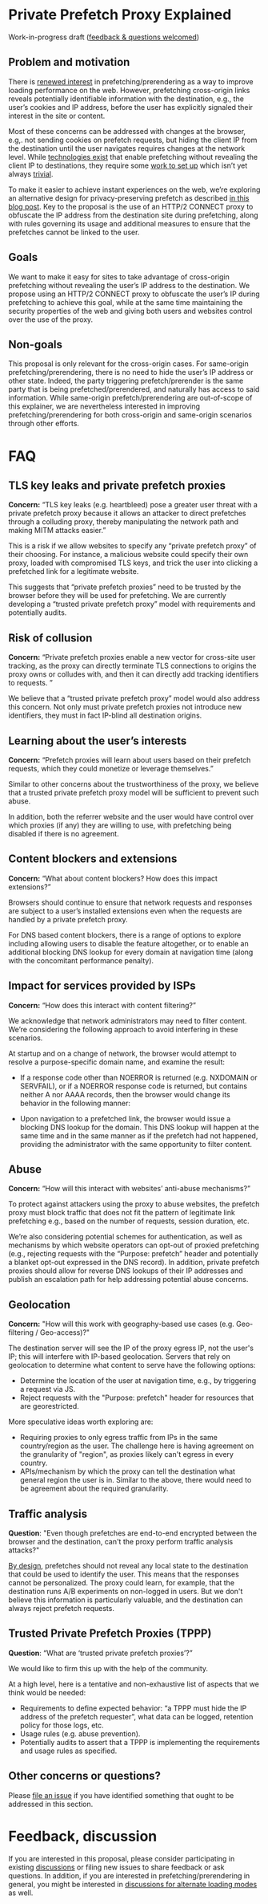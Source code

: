# Private Prefetch Proxy Explained

Work-in-progress draft ([feedback & questions welcomed](https://github.com/buettner/private-prefetch-proxy/issues))

## Problem and motivation
There is [renewed interest](https://github.com/jeremyroman/alternate-loading-modes) in prefetching/prerendering as a way to improve loading performance on the web. However, prefetching cross-origin links reveals potentially identifiable information with the destination, e.g., the user’s cookies and IP address, before the user has explicitly signaled their interest in the site or content. 

Most of these concerns can be addressed with changes at the browser, e.g,. not sending cookies on prefetch requests, but hiding the client IP from the destination until the user navigates requires changes at the network level. While [technologies exist](https://developers.google.com/web/updates/2018/11/signed-exchanges) that enable prefetching without revealing the client IP to destinations, they require some [work to set up](https://developers.google.com/web/updates/2018/11/signed-exchanges#trying_out_signed_exchanges) which isn’t yet always [trivial](https://blog.amp.dev/2019/06/17/introducing-cloudflare-amp-real-url/).

To make it easier to achieve instant experiences on the web, we’re exploring an alternative design for privacy-preserving prefetch as described [in this blog post](https://blog.chromium.org/2020/12/continuing-our-journey-to-bring-instant.html). Key to the proposal is the use of an HTTP/2 CONNECT proxy to obfuscate the IP address from the destination site during prefetching, along with rules governing its usage and additional measures to ensure that the prefetches cannot be linked to the user.


## Goals
We want to make it easy for sites to take advantage of cross-origin prefetching without revealing the user’s IP address to the destination. We propose using an HTTP/2 CONNECT proxy to obfuscate the user’s IP during prefetching to achieve this goal, while at the same time maintaining the security properties of the web and giving both users and websites control over the use of the proxy.

## Non-goals
This proposal is only relevant for the cross-origin cases. For same-origin prefetching/prerendering, there is no need to hide the user’s IP address or other state. Indeed, the party triggering prefetch/prerender is the same party that is being prefetched/prerendered, and naturally has access to said information. While same-origin prefetch/prerendering are out-of-scope of this explainer, we are nevertheless interested in improving prefetching/prerendering for both cross-origin and same-origin scenarios through other efforts.

# FAQ
## TLS key leaks and private prefetch proxies

**Concern:** “TLS key leaks (e.g. heartbleed) pose a greater user threat with a private prefetch proxy because it allows an attacker to direct prefetches through a colluding proxy, thereby manipulating the network path and making MITM attacks easier.”

This is a risk if we allow websites to specify any “private prefetch proxy” of their choosing. For instance, a malicious website could specify their own proxy, loaded with compromised TLS keys, and trick the user into clicking a prefetched link for a legitimate website.

This suggests that “private prefetch proxies” need to be trusted by the browser before they will be used for prefetching. We are currently developing a “trusted private prefetch proxy” model with requirements and potentially audits.

## Risk of collusion
**Concern:** “Private prefetch proxies enable a new vector for cross-site user tracking, as the proxy can directly terminate TLS connections to origins the proxy owns or colludes with, and then it can directly add tracking identifiers to requests. ”

We believe that a “trusted private prefetch proxy” model would also address this concern. Not only must private prefetch proxies not introduce new  identifiers, they must in fact IP-blind all destination origins. 

## Learning about the user’s interests
**Concern:** “Prefetch proxies will learn about users based on their prefetch requests, which they could monetize  or leverage themselves.”

Similar to other concerns about the trustworthiness of the proxy, we believe that a trusted private prefetch proxy model will be sufficient to prevent such abuse.

In addition, both the referrer website and the user would have control over which proxies (if any) they are willing to use,  with prefetching being disabled if there is no agreement.

## Content blockers and extensions

**Concern:** “What about content blockers? How does this impact extensions?”

Browsers should continue to ensure that network requests and responses are subject to a user’s installed extensions even when the requests are handled by a private prefetch proxy.

For DNS based content blockers, there is a range of options to explore including allowing users to disable the feature altogether, or to enable an additional blocking DNS lookup for every domain at navigation time (along with the concomitant performance penalty).

## Impact for services provided by ISPs
**Concern:** “How does this interact with content filtering?”

We acknowledge that network administrators may need to filter content. We’re considering the following approach to avoid interfering in these scenarios. 

At startup and on a change of network, the browser would attempt to resolve a purpose-specific domain name, and examine the result:

 - If a response code other than NOERROR is returned (e.g. NXDOMAIN or SERVFAIL), or if a NOERROR response code is returned, but contains neither A nor AAAA records, then the browser would change its behavior in the following manner:

  - Upon navigation to a prefetched link, the browser would issue a blocking DNS lookup for the domain. This DNS lookup will happen at the same time and in the same manner as if the prefetch had not happened, providing the administrator with the same opportunity to filter content. 

## Abuse
**Concern:** “How will this interact with websites’ anti-abuse mechanisms?”

To protect against attackers using the proxy to abuse websites, the prefetch proxy must block traffic that does not fit the pattern of legitimate link prefetching e.g., based on the number of requests, session duration, etc.

We’re also considering potential schemes for authentication, as well as mechanisms by which website operators can opt-out of proxied prefetching (e.g., rejecting requests with the “Purpose: prefetch” header and potentially a blanket opt-out expressed in the DNS record). In addition, private prefetch proxies should allow for reverse DNS lookups of their IP addresses and publish an escalation path for help addressing potential abuse concerns. 

## Geolocation
**Concern:** "How will this work with geography-based use cases (e.g. Geo-filtering / Geo-access)?"

The destination server will see the IP of the proxy egress IP, not the user's IP; this will interfere with IP-based geolocation. 
Servers that rely on geolocation to determine what content to serve have the following options:
* Determine the location of the user at navigation time, e.g., by triggering a request via JS.
* Reject requests with the "Purpose: prefetch" header for resources that are georestricted.

More speculative ideas worth exploring are:
* Requiring proxies to only egress traffic from IPs in the same country/region as the user. The challenge here is having agreement on the granularity of "region", as proxies likely can't egress in every country.
* APIs/mechanism by which the proxy can tell the destination what general region the user is in. Similar to the above, there would need to be agreement about the required granularity.

## Traffic analysis
**Question**: "Even though prefetches are end-to-end encrypted between the browser and the destination, can't the proxy perform traffic analysis attacks?"

[By design](https://github.com/buettner/private-prefetch-proxy#using-an-isolated-network-context), prefetches should not reveal any local state to the destination that could be used to identify the user. This means that the responses cannot be personalized. The proxy could learn, for example, that the destination runs A/B experiments on non-logged in users. But we don't believe this information is particularly valuable, and the destination can always reject prefetch requests. 

## Trusted Private Prefetch Proxies (TPPP)
**Question**: “What are ‘trusted private prefetch proxies’?”

We would like to firm this up with the help of the community. 

At a high level, here is a tentative and non-exhaustive list of aspects that we think would be needed:

 - Requirements to define expected behavior: “a TPPP must hide the IP address of the prefetch requester”, what data can be logged, retention policy for those logs, etc.
 - Usage rules (e.g. abuse prevention).
 - Potentially audits to assert that a TPPP is implementing the requirements and usage rules as specified.


## Other concerns or questions?

Please [file an issue](https://github.com/buettner/private-prefetch-proxy/issues) if you have identified something that ought to be addressed in this section.


# Feedback, discussion


If you are interested in this proposal, please consider participating in existing [discussions](https://github.com/buettner/private-prefetch-proxy/issues) or filing new issues to share feedback or ask questions. In addition, if you are interested in prefetching/prerendering in general, you might be interested in [discussions for alternate loading modes](https://github.com/jeremyroman/alternate-loading-modes/issues) as well.

